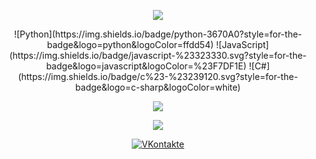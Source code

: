 <p align="center">
  <img src="https://gpvc.arturio.dev/FallenAstaroth"/>
</p>

<p align="center">
  ![Python](https://img.shields.io/badge/python-3670A0?style=for-the-badge&logo=python&logoColor=ffdd54)
  ![JavaScript](https://img.shields.io/badge/javascript-%23323330.svg?style=for-the-badge&logo=javascript&logoColor=%23F7DF1E)
  ![C#](https://img.shields.io/badge/c%23-%23239120.svg?style=for-the-badge&logo=c-sharp&logoColor=white)
</p>
<!--END_SECTION:waka-->

<p align="center">
  <img
    src="https://github-readme-stats.vercel.app/api?username=FallenAstaroth&count_private=true&show_icons=true&include_all_commits=true&disable_animations=true&hide_rank=true&hide_border=false&theme=react&border_color=57a5fe"
  />
</p>

<p align="center">
  <img
    src="https://github-readme-stats.vercel.app/api/top-langs/?username=FallenAstaroth&langs_count=9&line_height=35&theme=react&layout=compact&border_color=57a5fe"
  />
</p>

<p align="center">
  <a href="https://vk.com/innkvi"
    ><img
      src="https://img.shields.io/badge/VKontakte-%232E87FB?style=for-the-badge&logo=vk&logoColor=white"
      alt="VKontakte"
  /></a>
</p>

